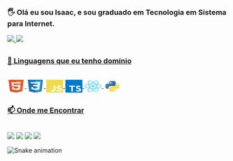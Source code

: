### 🖐️ Olá eu sou Isaac, e sou graduado em Tecnologia em Sistema para Internet.


<div>
  <a href="https://beacons.ai/Suigetsu-Isaac">
  <img height="180em" src="https://github-readme-status.vercel.app/api?username=Suigetsu-Isaac&show_icons=true&theme=dracula&include_all_comits=true&cont_private=true">
  <img height="180em" src="https://github-readme-status.vercel.app/api/top-langs/?username=Suigetsu-Isaac&layout=compact&langs_count=16&theme=dracula">
</div>

##
### 📖 Linguagens que eu tenho domínio

<div style="display: inline_block"><br>
  <img align="center" alt="Isaac-HTML" height="30" width="40" src="https://raw.githubusercontent.com/devicons/devicon/master/icons/html5/html5-original.svg">
  <img align="center" alt="Isaac-CSS" height="30" width="40" src="https://raw.githubusercontent.com/devicons/devicon/master/icons/css3/css3-original.svg">
  <img align="center" alt="Isaac-Js" height="30" width="40" src="https://raw.githubusercontent.com/devicons/devicon/master/icons/javascript/javascript-plain.svg">
  <img align="center" alt="Isaac-Ts" height="30" width="40" src="https://raw.githubusercontent.com/devicons/devicon/master/icons/typescript/typescript-plain.svg">
  <img align="center" alt="Isaac-React" height="30" width="40" src="https://raw.githubusercontent.com/devicons/devicon/master/icons/react/react-original.svg">
  <img align="center" alt="Isaac-Python" height="30" width="40" src="https://raw.githubusercontent.com/devicons/devicon/master/icons/python/python-original.svg">
</div>

##

### 📫 Onde me Encontrar

<br />
<div> 
  <a href="https://www.instagram.com/isaacsouza121/" target="_blank"><img src="https://img.shields.io/badge/-Instagram-%23E4405F?style=for-the-badge&logo=instagram&logoColor=white" target="_blank"></a>
 <a href="https://discord.gg/Suigetsu#9352" target="_blank"><img src="https://img.shields.io/badge/Discord-7289DA?style=for-the-badge&logo=discord&logoColor=white" target="_blank"></a> 
  <a href = "mailto:isaacsouzatsi@gmail.com"><img src="https://img.shields.io/badge/-Gmail-%23333?style=for-the-badge&logo=gmail&logoColor=white" target="_blank"></a>
  <a href="https://www.linkedin.com/in/isaac-ant%C3%B4nio-393181204" target="_blank"><img src="https://img.shields.io/badge/-LinkedIn-%230077B5?style=for-the-badge&logo=linkedin&logoColor=white" target="_blank"></a> 
</div>

![Snake animation](https://github.com/Suigetsu-Isaac/Suigetsu-Isaac/blob/output/github-contribution-grid-snake.svg)
